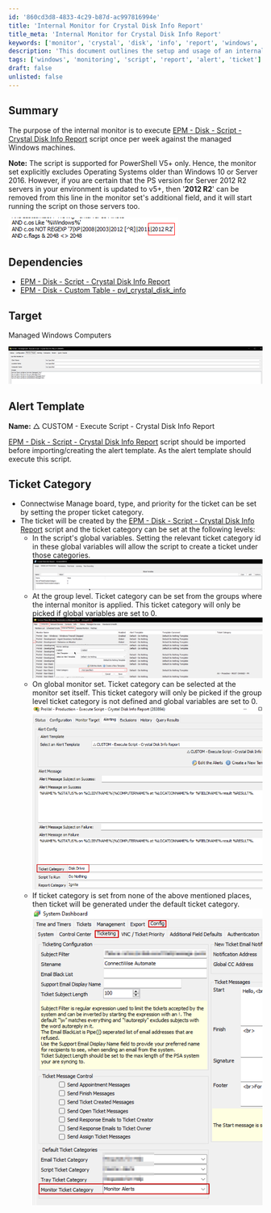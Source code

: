 ```yaml
---
id: '860cd3d8-4833-4c29-b87d-ac997816994e'
title: 'Internal Monitor for Crystal Disk Info Report'
title_meta: 'Internal Monitor for Crystal Disk Info Report'
keywords: ['monitor', 'crystal', 'disk', 'info', 'report', 'windows', 'script']
description: 'This document outlines the setup and usage of an internal monitor designed to execute the Crystal Disk Info Report script weekly on managed Windows machines. It includes details on dependencies, target systems, alert template setup, and ticket category management for effective monitoring and reporting.'
tags: ['windows', 'monitoring', 'script', 'report', 'alert', 'ticket']
draft: false
unlisted: false
---
```

## Summary

The purpose of the internal monitor is to execute [EPM - Disk - Script - Crystal Disk Info Report](https://proval.itglue.com/DOC-5078775-12960045) script once per week against the managed Windows machines.

**Note:** The script is supported for PowerShell V5+ only. Hence, the monitor set explicitly excludes Operating Systems older than Windows 10 or Server 2016. However, if you are certain that the PS version for Server 2012 R2 servers in your environment is updated to v5+, then '**2012 R2**' can be removed from this line in the monitor set's additional field, and it will start running the script on those servers too.

![Image](../../../static/img/Execute-Script---Crystal-Disk-Info-Report/image_1.png)

## Dependencies

- [EPM - Disk - Script - Crystal Disk Info Report](https://proval.itglue.com/DOC-5078775-12960045)  
- [EPM - Disk - Custom Table - pvl_crystal_disk_info](https://proval.itglue.com/DOC-5078775-12960038)  

## Target

Managed Windows Computers

![Image](../../../static/img/Execute-Script---Crystal-Disk-Info-Report/image_2.png)

## Alert Template

**Name:** △ CUSTOM - Execute Script - Crystal Disk Info Report

[EPM - Disk - Script - Crystal Disk Info Report](https://proval.itglue.com/DOC-5078775-12960045) script should be imported before importing/creating the alert template. As the alert template should execute this script.

## Ticket Category

- Connectwise Manage board, type, and priority for the ticket can be set by setting the proper ticket category.
- The ticket will be created by the [EPM - Disk - Script - Crystal Disk Info Report](https://proval.itglue.com/DOC-5078775-12960045) script and the ticket category can be set at the following levels:
  - In the script's global variables. Setting the relevant ticket category id in these global variables will allow the script to create a ticket under those categories.  
  ![Image](../../../static/img/Execute-Script---Crystal-Disk-Info-Report/image_3.png)
  - At the group level. Ticket category can be set from the groups where the internal monitor is applied. This ticket category will only be picked if global variables are set to 0.  
  ![Image](../../../static/img/Execute-Script---Crystal-Disk-Info-Report/image_4.png)
  - On global monitor set. Ticket category can be selected at the monitor set itself. This ticket category will only be picked if the group level ticket category is not defined and global variables are set to 0.  
  ![Image](../../../static/img/Execute-Script---Crystal-Disk-Info-Report/image_5.png)  
  - If ticket category is set from none of the above mentioned places, then ticket will be generated under the default ticket category.  
  ![Image](../../../static/img/Execute-Script---Crystal-Disk-Info-Report/image_6.png)  







